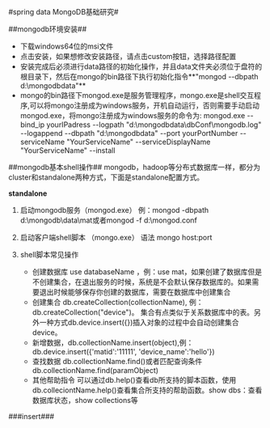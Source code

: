 #spring data MongoDB基础研究#

##mongodb环境安装##
* 下载windows64位的msi文件
* 点击安装，如果想修改安装路径，请点击custom按钮，选择路径配置
* 安装完成后必须进行data路径的初始化操作，并且data文件夹必须位于盘符的根目录下，然后在mongo的bin路径下执行初始化指令**"mongod --dbpath d:\mongodbdata"**
* mongo的bin路径下mongod.exe是服务管理程序，mongo.exe是shell交互程序,可以将mongo注册成为windows服务，开机自动运行，否则需要手动启动mongod.exe，将mongo注册成为windows服务的命令为: mongod.exe --bind_ip yourIPadress --logpath "d:\mongodbdata\dbConf\mongodb.log" --logappend --dbpath "d:\mongodbdata" --port yourPortNumber --serviceName "YourServiceName" --serviceDisplayName "YourServiceName" --install


##mongodb基本shell操作##
mongodb，hadoop等分布式数据库一样，都分为cluster和standalone两种方式，下面是standalone配置方式。

**standalone**

1. 启动mongodb服务（mongod.exe）  例：mongod -dbpath d:\mongodb\data\mat或者mongod -f d:\mongod.conf
2. 启动客户端shell脚本 （mongo.exe） 语法 mongo host:port 
3. shell脚本常见操作
    
    
    * 创建数据库 use databaseName ，例：use mat，如果创建了数据库但是不创建集合，在退出服务的时候，系统是不会默认保存数据库的。如果需要退出时候能够保存你创建的数据库，需要在数据库中创建集合
    * 创建集合 db.createCollection(collectionName), 例： db.createCollection("device")。 集合有点类似于关系数据库中的表。另外一种方式db.device.insert({})插入对象的过程中会自动创建集合device。
    * 新增数据，db.collectionName.insert(object),例：db.device.insert({'matid':'11111', 'device_name':'hello'})
    * 查找数据 db.collectionName.find()或者匹配查询条件db.collectionName.find(paramObject)
    * 其他帮助指令 可以通过db.help()查看db所支持的脚本函数，使用db.colleciontName.help()查看集合所支持的帮助函数。show dbs：查看数据库状态，show collections等
        

###insert###